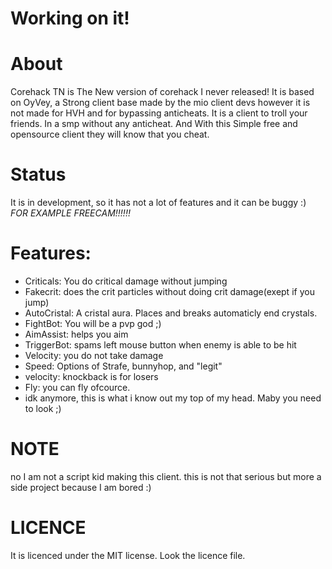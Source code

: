 # Working on it!

# About
Corehack TN is The New version of corehack I never released!
It is based on OyVey, a Strong client base made by the mio client devs however it is not made for HVH and for bypassing anticheats.
It is a client to troll your friends. In a smp without any anticheat. And With this Simple free and opensource client they will know that you cheat. 

# Status
It is in development, so it has not a lot of features and it can be buggy :) *FOR EXAMPLE FREECAM!!!!!!*

# Features:
- Criticals: You do critical damage without jumping
- Fakecrit: does the crit particles without doing crit damage(exept if you jump)
- AutoCristal: A cristal aura. Places and breaks automaticly end crystals.
- FightBot: You will be a pvp god ;)
- AimAssist: helps you aim
- TriggerBot: spams left mouse button when enemy is able to be hit
- Velocity: you do not take damage
- Speed: Options of Strafe, bunnyhop, and "legit"
- velocity: knockback is for losers
- Fly: you can fly ofcource.
- idk anymore, this is what i know out my top of my head. Maby you need to look ;)

# NOTE
no I am not a script kid making this client. this is not that serious but more a side project because I am bored :)

# LICENCE
It is licenced under the MIT license. Look the licence file.


